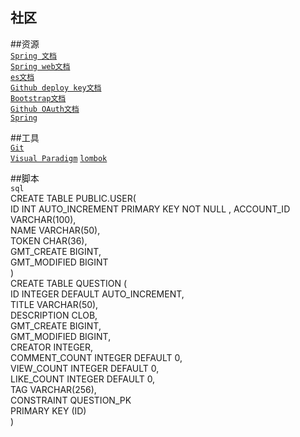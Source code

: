 ##  社区

##资源            
[`Spring 文档`](https://spring.io/guides)      
[`Spring web文档`](https://spring.io/guides/gs/serving-web-content/)        
[`es文档`](https://elasticsearch.cn/explore)   
[`Github deploy key文档`](https://developer.github.com/v3/guides/managing-deploy-keys/#deploy-keys   )  
[`Bootstrap文档`](https://v3.bootcss.com/getting-started/)   
[`Github OAuth文档`](https://developer.github.com/apps/building-oauth-apps/creating-an-oauth-app/)   
[`Spring`](https://docs.spring.io/spring-boot/docs/2.0.0.RC1/reference/htmlsingle/#boot-features-embedded-database)

##工具              
[`Git`](https://git-scm.com/download)   
[`Visual Paradigm`](https://www.visual-paradigm.com)
[`lombok`](https://www.projectlombok.org)

##脚本     
`sql`    
CREATE  TABLE PUBLIC.USER(    
    ID INT AUTO_INCREMENT PRIMARY KEY NOT NULL ,
    ACCOUNT_ID VARCHAR(100),   
    NAME VARCHAR(50),   
    TOKEN CHAR(36),   
    GMT_CREATE BIGINT,   
    GMT_MODIFIED BIGINT  
)    
CREATE TABLE QUESTION
(   
	ID INTEGER DEFAULT AUTO_INCREMENT,    
	TITLE VARCHAR(50),    
	DESCRIPTION CLOB,    
	GMT_CREATE BIGINT,    
	GMT_MODIFIED BIGINT,    
	CREATOR INTEGER,    
	COMMENT_COUNT INTEGER DEFAULT 0,    
	VIEW_COUNT INTEGER DEFAULT 0,    
	LIKE_COUNT INTEGER DEFAULT 0,     
	TAG VARCHAR(256),      
	CONSTRAINT QUESTION_PK     
	PRIMARY KEY (ID)     
)    

